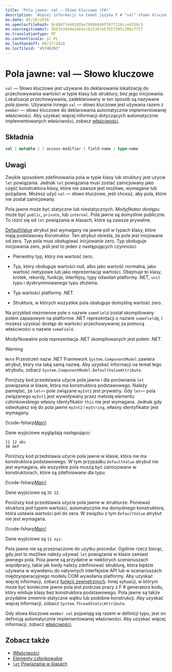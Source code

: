 ```yaml
---
title: 'Pola jawne: val — Słowo kluczowe (F#)'
description: 'Więcej informacji na temat języka F # "val" słowo kluczowe, które jest używane do deklarowania lokalizację do przechowywania wartości w typie klasy lub struktury, bez inicjowania typu.'
ms.date: 05/16/2016
ms.openlocfilehash: 9cd06f7e90192be79490dd0ff67f118cce4339c3
ms.sourcegitcommit: 5bbfe34a9a14e4ccb22367e57b57585c208cf757
ms.translationtype: MT
ms.contentlocale: pl-PL
ms.lasthandoff: 09/17/2018
ms.locfileid: "45746393"
---
```

# <a name="explicit-fields-the-val-keyword"></a>Pola jawne: val — Słowo kluczowe

`val` — Słowo kluczowe jest używane do deklarowania lokalizację do przechowywania wartości w typie klasy lub struktury, bez jego inicjowania. Lokalizacje przechowywania, zadeklarowany w ten sposób są nazywane *pola jawne*. Używanie innego `val` — słowo kluczowe jest używana razem z `member` — słowo kluczowe do deklarowania automatycznie implementowanej właściwości. Aby uzyskać więcej informacji dotyczących automatycznie implementowanych właściwości, zobacz [właściwości](properties.md).

## <a name="syntax"></a>Składnia

```fsharp
val [ mutable ] [ access-modifier ] field-name : type-name
```

## <a name="remarks"></a>Uwagi

Zwykle sposobem zdefiniowania pola w typie klasy lub struktury jest użycie `let` powiązania. Jednak `let` powiązania musi zostać zainicjowany jako część konstruktora klasy, które nie zawsze jest możliwe, wymagane lub pożądane. Możesz użyć `val` — słowo kluczowe, jeśli chcesz, aby pola, które nie został zainicjowany.

Pola jawne może być statyczne lub niestatycznych. *Modyfikator dostępu* może być `public`, `private`, lub `internal`. Pola jawne są domyślnie publiczne. To różni się od `let` powiązania w klasach, które są zawsze prywatne.

[DefaultValue](https://msdn.microsoft.com/library/a3a3307b-8c05-441e-b109-245511614d58) atrybut jest wymagany na jawne pól w typach klasy, które mają podstawowy Konstruktor. Ten atrybut określa, że pole jest inicjowane od zera. Typ pola musi obsługiwać inicjowanie zero. Typ obsługuje inicjowania zero, jeśli jest to jeden z następujących czynności:

- Pierwotny typ, który ma wartość zero.

- Typ, który obsługuje wartości null, albo jako wartość normalna, jako wartość nietypowe lub jako reprezentację wartości. Obejmuje to klasy, krotek, rekordy, funkcje, interfejsy, typy odwołań platformy .NET, `unit` typu i dyskryminowanego typu złożenia.

- Typ wartości platformy .NET.

- Struktura, w których wszystkie pola obsługuje domyślną wartość zero.

Na przykład niezmienne pole o nazwie `someField` został skompilowany polem zapasowym na platformie .NET reprezentacji o nazwie `someField@`, i możesz uzyskać dostęp do wartości przechowywanej za pomocą właściwości o nazwie `someField`.

Modyfikowalne pola reprezentacja .NET skompilowanych jest polem .NET.

>[!WARNING]
`Note` Przestrzeń nazw .NET Framework `System.ComponentModel` zawiera atrybut, który ma taką samą nazwę. Aby uzyskać informacji na temat tego atrybutu, zobacz `System.ComponentModel.DefaultValueAttribute`.

Poniższy kod przedstawia użycie pola jawne i dla porównania `let` powiązania w klasie, która ma konstruktora podstawowego. Należy pamiętać, że `let`— pole związane `myInt1` jest prywatny. Gdy `let`— pola związanego `myInt1` jest wywoływany przez metodę elementu członkowskiego własny identyfikator `this` nie jest wymagana. Jednak gdy odwołujesz się do pola jawne `myInt2` i `myString`, własny identyfikator jest wymagany.

[!code-fsharp[Main](../../../../samples/snippets/fsharp/lang-ref-2/snippet6701.fs)]

Dane wyjściowe wyglądają następująco:

```
11 12 abc
30 def
```

Poniższy kod przedstawia użycie pola jawne w klasie, która nie ma konstruktora podstawowego. W tym przypadku `DefaultValue` atrybut nie jest wymagana, ale wszystkie pola muszą być zainicjowane w konstruktorach, które są zdefiniowane dla typu.

[!code-fsharp[Main](../../../../samples/snippets/fsharp/lang-ref-2/snippet6702.fs)]

Dane wyjściowe są `35 22`.

Poniższy kod przedstawia użycie pola jawne w strukturze. Ponieważ struktura jest typem wartości, automatycznie ma domyślnego konstruktora, która ustawia wartości pól do zera. W związku z tym `DefaultValue` atrybut nie jest wymagana.

[!code-fsharp[Main](../../../../samples/snippets/fsharp/lang-ref-2/snippet6703.fs)]

Dane wyjściowe są `11 xyz`.

Pola jawne nie są przeznaczone do użytku procedur. Ogólnie rzecz biorąc, gdy jest to możliwe należy używać `let` powiązania w klasie zamiast jawnego pola. Pola jawne są przydatne w niektórych scenariuszach współpracy, takie jak kiedy należy zdefiniować strukturę, która będzie używana w wywołaniu do natywnych interfejsów API lub w scenariuszach międzyoperacyjnego modelu COM wywołania platformy. Aby uzyskać więcej informacji, zobacz [funkcji zewnętrznych](../functions/external-functions.md). Innej sytuacji, w którym może być konieczne jawne pola jest podczas pracy z F # generatora kodu, który emituje klasy bez konstruktora podstawowego. Pola jawne są także przydatne zmienne statyczne wątku lub podobne konstrukcji. Aby uzyskać więcej informacji, zobacz `System.ThreadStaticAttribute`.

Gdy słowa kluczowe `member val` pojawiają się razem w definicji typu, jest on definicją automatycznie implementowanej właściwości. Aby uzyskać więcej informacji, zobacz [właściwości](properties.md).

## <a name="see-also"></a>Zobacz także

- [Właściwości](properties.md)
- [Elementy członkowskie](index.md)
- [`let` Powiązania w klasach](let-bindings-in-classes.md)
